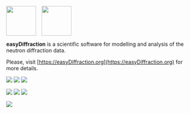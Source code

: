 <img src="https://easydiffraction.github.io/images/easydiffraction-logo.svg" height="80"><img width="15"><img src="https://easydiffraction.github.io/images/easydiffraction-text.svg" height="80">

**easyDiffraction** is a scientific software for modelling and analysis of the neutron diffraction data.

Please, visit [https://easyDiffraction.org](https://easyDiffraction.org) for more details.

[![][25]][20] [![][26]][20] [![][27]][20]

[![][35]][30] [![][45]][40] [![][55]][50]

[![][28]][21]

<!---Travis CI Build Status--->
[20]: https://travis-ci.org/easyDiffraction/easyDiffraction
[21]: https://codecov.io/gh/easyDiffraction/easyDiffraction

[25]: http://badges.herokuapp.com/travis/easydiffraction/easydiffraction?style=flat-square&env=BADGE=win&label=Windows%2010.0&branch=master
[26]: http://badges.herokuapp.com/travis/easydiffraction/easydiffraction?style=flat-square&env=BADGE=osx&label=macOS%2010.13%20(High%20Sierra)&branch=master
[27]: http://badges.herokuapp.com/travis/easydiffraction/easydiffraction?style=flat-square&env=BADGE=linux&label=Ubuntu%20Linux%2016.04%20(Xenial)&branch=master
[28]: https://codecov.io/gh/easyDiffraction/easyDiffraction/branch/master/graph/badge.svg

<!---GitHub Latest Release--->
[30]: https://github.com/easyDiffraction/easyDiffraction/releases/tag/v0.3.7
[35]: https://img.shields.io/badge/Release-v0.3.7_(25_Nov_2019)-informational.svg?style=flat-square

<!---User Manual--->
[40]: https://easydiffraction.github.io/documentation.html
[45]: https://img.shields.io/badge/User_Manual-13_Nov_2019-informational.svg?style=flat-square

<!---License--->
[50]: https://github.com/easyDiffraction/easyDiffraction/blob/master/LICENSE
[55]: https://img.shields.io/badge/License-GNU_GPL_v3.0-informational.svg?style=flat-square

<!---Code coverage--->
[21]: https://codecov.io/gh/easyDiffraction/easyDiffraction
[28]: https://codecov.io/gh/easyDiffraction/easyDiffraction/branch/master/graph/badge.svg
